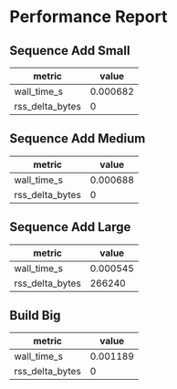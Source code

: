 # Performance Report

## Sequence Add Small

| metric | value |
|---|---|
| wall_time_s | 0.000682 |
| rss_delta_bytes | 0 |

## Sequence Add Medium

| metric | value |
|---|---|
| wall_time_s | 0.000688 |
| rss_delta_bytes | 0 |

## Sequence Add Large

| metric | value |
|---|---|
| wall_time_s | 0.000545 |
| rss_delta_bytes | 266240 |

## Build Big

| metric | value |
|---|---|
| wall_time_s | 0.001189 |
| rss_delta_bytes | 0 |

